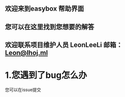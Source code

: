 ## 欢迎来到easybox 帮助界面
## 您可以在这里找到您想要的解答
## 欢迎联系项目维护人员 LeonLeeLi 邮箱：Leon@lhoj.ml
# 1.您遇到了bug怎么办
您可以在issue提交
